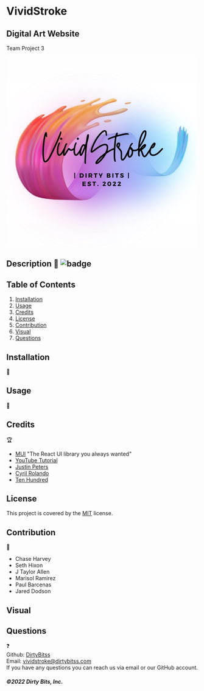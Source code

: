 # VividStroke

## Digital Art Website
Team Project 3
<br> 

![alt="site"](build/images/VividStroke7.jpeg)


## Description 📖 ![badge](https://img.shields.io/badge/License-MIT-blue)


## Table of Contents 
1. [Installation](#installation)
2. [Usage](#usage)
3. [Credits](#credits)
4. [License](#license)
5. [Contribution](#contribution)
6. [Visual](#visual)
7. [Questions](#questions)


## Installation 
💾
<br>

## Usage 
🧰

## Credits
🏆
<br>
* [MUI](https://mui.com/) "The React UI library you always wanted"
* [YouTube Tutorial](https://www.youtube.com/watch?v=y66RgYMAgSo)
* [Justin Peters](https://www.instagram.com/jstnptrs/?hl=en)
* [Cyril Rolando](https://www.curioos.com/aquasixio)
* [Ten Hundred](https://www.instagram.com/tenhun/?hl=en)

## License 

This project is covered by the [MIT](https://choosealicense.com/) license.

## Contribution
🤝
<br>
* Chase Harvey
* Seth Hixon
* J Taylor Allen
* Marisol Ramirez
* Paul Barcenas
* Jared Dodson

## Visual

## Questions
❓
<br>
Github: [DirtyBitss](https://github.com/DirtyBitss)
<br>
Email: vividstroke@dirtybitss.com
<br>
If you have any questions you can reach us via email or our GitHub account.


##### ©️2022 Dirty Bits, Inc.